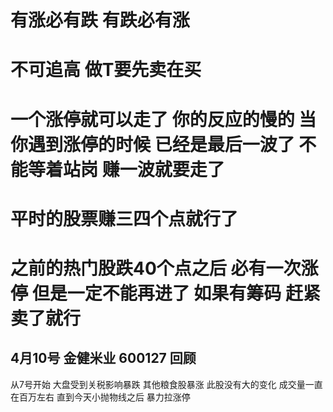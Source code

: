 # 有涨必有跌 有跌必有涨 
# 不可追高 做T要先卖在买
# 一个涨停就可以走了 你的反应的慢的 当你遇到涨停的时候 已经是最后一波了 不能等着站岗 赚一波就要走了
# 平时的股票赚三四个点就行了
# 之前的热门股跌40个点之后 必有一次涨停 但是一定不能再进了 如果有筹码 赶紧卖了就行

## 4月10号 金健米业 600127 回顾
从7号开始 大盘受到关税影响暴跌 其他粮食股暴涨 此股没有大的变化 成交量一直在百万左右 直到今天小抛物线之后 暴力拉涨停
